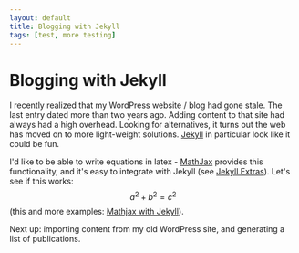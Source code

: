 ```yaml
---
layout: default
title: Blogging with Jekyll
tags: [test, more testing]
---
```


# Blogging with Jekyll

I recently realized that my WordPress website / blog had gone stale. The last entry dated more than two years ago. Adding content to that site had always had a high overhead. Looking for alternatives, it turns out the web has moved on to more light-weight solutions. [Jekyll](https://jekyllrb.com/) in particular look like it could be fun.

I'd like to be able to write equations in latex - [MathJax](https://www.mathjax.org/) provides this functionality, and it's easy to integrate with Jekyll (see [Jekyll Extras](https://jekyllrb.com/docs/extras/)). Let's see if this works: $$a^2 + b^2 = c^2$$ (this and more examples: [Mathjax with Jekyll](http://gastonsanchez.com/visually-enforced/opinion/2014/02/16/Mathjax-with-jekyll/)).

Next up: importing content from my old WordPress site, and generating a list of publications.

